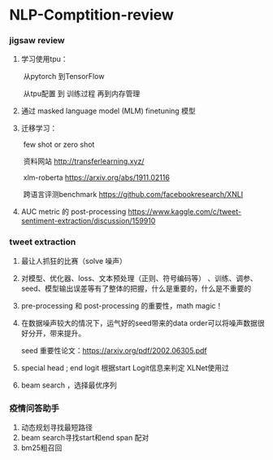 # NLP-Comptition-review




### jigsaw review

1. 学习使用tpu：  

   ​	从pytorch 到TensorFlow 

   ​	从tpu配置 到 训练过程  再到内存管理

2. 通过 masked language model (MLM)   finetuning 模型

3. 迁移学习：

   ​	few shot or zero shot

   ​	资料网站  http://transferlearning.xyz/

   ​	xlm-roberta  https://arxiv.org/abs/1911.02116

   ​	跨语言评测benchmark https://github.com/facebookresearch/XNLI

4. AUC metric 的 post-processing https://www.kaggle.com/c/tweet-sentiment-extraction/discussion/159910

### tweet extraction

1. 最让人抓狂的比赛（solve 噪声）

2. 对模型、优化器、loss、文本预处理（正则、符号编码等） 、训练、调参、seed、模型输出误差等有了整体的把握，什么是重要的，什么是不重要的

3. pre-processing 和 post-processing 的重要性，math magic！

4. 在数据噪声较大的情况下，运气好的seed带来的data order可以将噪声数据很好分开，带来提升。

   seed 重要性论文：https://arxiv.org/pdf/2002.06305.pdf

5. special head  ; end logit 根据start Logit信息来判定  XLNet使用过

6. beam search ，选择最优序列

### 疫情问答助手

1. 动态规划寻找最短路径
2. beam search寻找start和end span 配对
3. bm25粗召回







